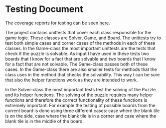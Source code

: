 # Testing Document

The coverage reports for testing can be seen [here](./test_coverages.md).<br>

The project contains unittests that cover each class responsible for the game logic. These classes are Solver, Game, and Board. The unittests try to test both simple cases and corner cases of the methods in each of these classes. In the Game-class the most important unittests are the tests that check if the puzzle is solvable. As input I have used in these tests two boards that I know for a fact that are solvable and two boards that I know for a fact that are not solvable. The Game-class passes both of these cases. In the Game-class there are also smaller tests for methods that the class uses in the method that checks the solvability. This way I can be sure that also the helper functions work as they are intended to work.

In the Solver-class the most important tests test the solving of the Puzzle and its helper functions. The solving of the puzzle requires many helper functions and therefore the correct functionality of these functions is extremely important. For example the testing of possible boards from the current board is done using three different cases: case where the blank tile is on the side, case where the blank tile is in a corner and case where the blank tile is in the middle of the board.